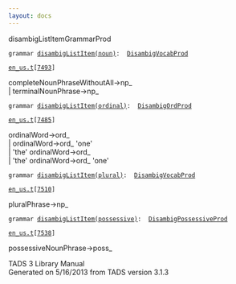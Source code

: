 ```yaml
---
layout: docs
---
```

<span class="title">disambigListItem</span><span class="type">GrammarProd</span>

`grammar `<span class="classExtLink">[`disambigListItem(noun)`](../object/disambigListItem(noun).html)</span>` :   `[`DisambigVocabProd`](../object/DisambigVocabProd.html)

[`en_us.t`](../file/en_us.t.html)`[`[`7493`](../source/en_us.t.html#7493)`]`

<div class="gramrule">

completeNounPhraseWithoutAll-\>np\_  
\| terminalNounPhrase-\>np\_  

</div>

`grammar `<span class="classExtLink">[`disambigListItem(ordinal)`](../object/disambigListItem(ordinal).html)</span>` :   `[`DisambigOrdProd`](../object/DisambigOrdProd.html)

[`en_us.t`](../file/en_us.t.html)`[`[`7485`](../source/en_us.t.html#7485)`]`

<div class="gramrule">

ordinalWord-\>ord\_  
\| ordinalWord-\>ord\_ 'one'  
\| 'the' ordinalWord-\>ord\_  
\| 'the' ordinalWord-\>ord\_ 'one'  

</div>

`grammar `<span class="classExtLink">[`disambigListItem(plural)`](../object/disambigListItem(plural).html)</span>` :   `[`DisambigVocabProd`](../object/DisambigVocabProd.html)

[`en_us.t`](../file/en_us.t.html)`[`[`7510`](../source/en_us.t.html#7510)`]`

<div class="gramrule">

pluralPhrase-\>np\_  

</div>

`grammar `<span class="classExtLink">[`disambigListItem(possessive)`](../object/disambigListItem(possessive).html)</span>` :   `[`DisambigPossessiveProd`](../object/DisambigPossessiveProd.html)

[`en_us.t`](../file/en_us.t.html)`[`[`7538`](../source/en_us.t.html#7538)`]`

<div class="gramrule">

possessiveNounPhrase-\>poss\_  

</div>

<div class="ftr">

TADS 3 Library Manual  
Generated on 5/16/2013 from TADS version 3.1.3

</div>
